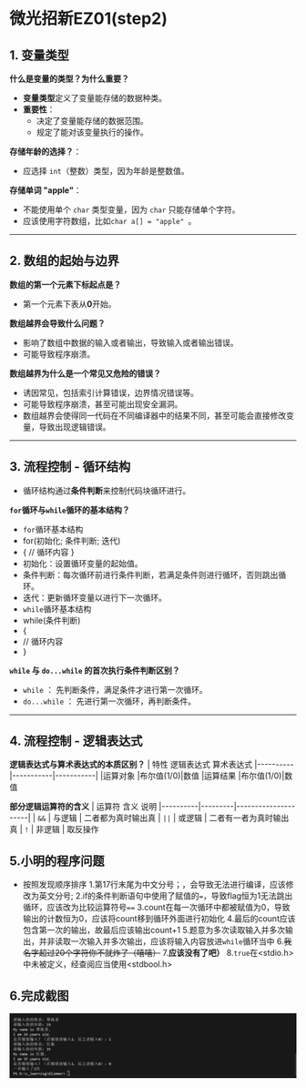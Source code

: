 # 微光招新EZ01(step2)

## 1. 变量类型

**什么是变量的类型？为什么重要？**
- **变量类型**定义了变量能存储的数据种类。
- **重要性**：
  - 决定了变量能存储的数据范围。
  - 规定了能对该变量执行的操作。

**存储年龄的选择？**：
- 应选择 `int`（整数）类型，因为年龄是整数值。

**存储单词 "apple"**：
- 不能使用单个 `char` 类型变量，因为 `char` 只能存储单个字符。
- 应该使用字符数组，比如`char a[] = "apple" `。

***

## 2. 数组的起始与边界

**数组的第一个元素下标起点是？**
- 第一个元素下表从**0**开始。

**数组越界会导致什么问题？**
- 影响了数组中数据的输入或者输出，导致输入或者输出错误。
- 可能导致程序崩溃。
  
**数组越界为什么是一个常见又危险的错误？**
- 诱因常见，包括索引计算错误，边界情况错误等。
- 可能导致程序崩溃，甚至可能出现安全漏洞。
- 数组越界会使得同一代码在不同编译器中的结果不同，甚至可能会直接修改变量，导致出现逻辑错误。

***
  
## 3. 流程控制 - 循环结构

- 循环结构通过**条件判断**来控制代码块循环进行。

**`for`循环与`while`循环的基本结构？**
- `for`循环基本结构
- for(初始化; 条件判断; 迭代) 
- {
    // 循环内容
  }
- 初始化：设置循环变量的起始值。
- 条件判断：每次循环前进行条件判断，若满足条件则进行循环，否则跳出循环。
- 迭代：更新循环变量以进行下一次循环。
- `while`循环基本结构
- while(条件判断)
- {
-   // 循环内容
- }
  
**`while` 与 `do...while` 的首次执行条件判断区别？**
- `while` ： 先判断条件，满足条件才进行第一次循环。
- `do...while` ： 先进行第一次循环，再判断条件。
  
***

## 4. 流程控制 - 逻辑表达式

**逻辑表达式与算术表达式的本质区别？**
| 特性       逻辑表达式   算术表达式
|----------|-----------|-----------|
|运算对象   |布尔值(1/0)|数值
|运算结果   |布尔值(1/0)|数值

**部分逻辑运算符的含义**
| 运算符     含义      说明
|----------|---------|---------------------|
| `&&`     | 与逻辑  | 二者都为真时输出真
| `||`     | 或逻辑  | 二者有一者为真时输出真
| `!`      | 非逻辑  | 取反操作

## 5.小明的程序问题
- 按照发现顺序排序
1.第17行末尾为中文分号；，会导致无法进行编译，应该修改为英文分号;
2.if的条件判断语句中使用了赋值的`=`，导致flag恒为1无法跳出循环，应该改为比较运算符号`==`
3.count在每一次循环中都被赋值为0，导致输出的计数恒为0，应该将count移到循环外面进行初始化
4.最后的count应该包含第一次的输出，故最后应该输出count+1
5.题意为多次读取输入并多次输出，并非读取一次输入并多次输出，应该将输入内容放进`while`循环当中
6.~~我名字超过20个字符你不就炸了（嘻嘻）~~
7.**应该没有了吧）**
8.`true`在<stdio.h>中未被定义，经查阅应当使用<stdbool.h>

## 6.完成截图
![XiaoMing](step2.png)
